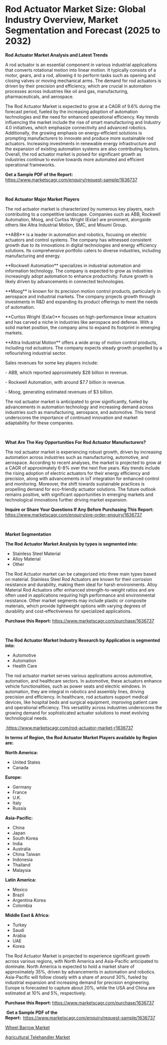 <p><h1>Rod Actuator Market Size: Global Industry Overview, Market Segmentation and Forecast (2025 to 2032)</h1></p><p><strong>Rod Actuator Market Analysis and Latest Trends</strong></p>
<p><p>A rod actuator is an essential component in various industrial applications that converts rotational motion into linear motion. It typically consists of a motor, gears, and a rod, allowing it to perform tasks such as opening and closing valves or moving mechanical arms. The demand for rod actuators is driven by their precision and efficiency, which are crucial in automation processes across industries like oil and gas, manufacturing, pharmaceuticals, and aerospace.</p><p>The Rod Actuator Market is expected to grow at a CAGR of 9.6% during the forecast period, fueled by the increasing adoption of automation technologies and the need for enhanced operational efficiency. Key trends influencing the market include the rise of smart manufacturing and Industry 4.0 initiatives, which emphasize connectivity and advanced robotics. Additionally, the growing emphasis on energy-efficient solutions is prompting manufacturers to innovate and produce more sustainable rod actuators. Increasing investments in renewable energy infrastructure and the expansion of existing automation systems are also contributing factors. Overall, the rod actuator market is poised for significant growth as industries continue to evolve towards more automated and efficient operational frameworks.</p></p>
<p><strong>Get a Sample PDF of the Report:&nbsp;</strong> <a href="https://www.marketscagr.com/enquiry/request-sample/1636737?utm_campaign=2176&utm_medium=2&utm_source=Github&utm_content=ia&utm_term=08042025&utm_id=rod-actuator">https://www.marketscagr.com/enquiry/request-sample/1636737</a></p>
<p>&nbsp;</p>
<p><strong>Rod Actuator Major Market Players</strong></p>
<p><p>The rod actuator market is characterized by numerous key players, each contributing to a competitive landscape. Companies such as ABB, Rockwell Automation, Moog, and Curtiss Wright (Exlar) are prominent, alongside others like Altra Industrial Motion, SMC, and Misumi Group.</p><p>**ABB** is a leader in automation and robotics, focusing on electric actuators and control systems. The company has witnessed consistent growth due to its innovations in digital technologies and energy efficiency solutions. Its comprehensive portfolio caters to diverse industries, including manufacturing and energy.</p><p>**Rockwell Automation** specializes in industrial automation and information technology. The company is expected to grow as industries increasingly adopt automation to enhance productivity. Future growth is likely driven by advancements in connected technologies.</p><p>**Moog** is known for its precision motion control products, particularly in aerospace and industrial markets. The company projects growth through investments in R&D and expanding its product offerings to meet the needs of automation. </p><p>**Curtiss Wright (Exlar)** focuses on high-performance linear actuators and has carved a niche in industries like aerospace and defense. With a solid market position, the company aims to expand its footprint in emerging markets.</p><p>**Altra Industrial Motion** offers a wide array of motion control products, including rod actuators. The company expects steady growth propelled by a reflourishing industrial sector.</p><p>Sales revenues for some key players include:</p><p>- ABB, which reported approximately $28 billion in revenue.</p><p>- Rockwell Automation, with around $7.7 billion in revenue.</p><p>- Moog, generating estimated revenues of $3 billion.</p><p>The rod actuator market is anticipated to grow significantly, fueled by advancements in automation technology and increasing demand across industries such as manufacturing, aerospace, and automotive. This trend underscores the importance of continued innovation and market adaptability for these companies.</p></p>
<p>&nbsp;</p>
<p><strong>What Are The Key Opportunities For Rod Actuator Manufacturers?</strong></p>
<p><p>The rod actuator market is experiencing robust growth, driven by increasing automation across industries such as manufacturing, automotive, and aerospace. According to recent analyses, the market is projected to grow at a CAGR of approximately 6-8% over the next five years. Key trends include the rising adoption of electric actuators for their energy efficiency and precision, along with advancements in IoT integration for enhanced control and monitoring. Moreover, the shift towards sustainable practices is propelling demand for eco-friendly actuator solutions. The future outlook remains positive, with significant opportunities in emerging markets and technological innovations further driving market expansion.</p></p>
<p><strong>Inquire or Share Your Questions If Any Before Purchasing This Report:</strong> <a href="https://www.marketscagr.com/enquiry/pre-order-enquiry/1636737?utm_campaign=2176&utm_medium=2&utm_source=Github&utm_content=ia&utm_term=08042025&utm_id=rod-actuator">https://www.marketscagr.com/enquiry/pre-order-enquiry/1636737</a></p>
<p>&nbsp;</p>
<p><strong>Market Segmentation</strong></p>
<p><strong>The Rod Actuator Market Analysis by types is segmented into:</strong></p>
<p><ul><li>Stainless Steel Material</li><li>Alloy Material</li><li>Other</li></ul></p>
<p><p>The Rod Actuator market can be categorized into three main types based on material. Stainless Steel Rod Actuators are known for their corrosion resistance and durability, making them ideal for harsh environments. Alloy Material Rod Actuators offer enhanced strength-to-weight ratios and are often used in applications requiring high performance and environmental resistance. Other market segments may include plastic or composite materials, which provide lightweight options with varying degrees of durability and cost-effectiveness for specialized applications.</p></p>
<p><strong>Purchase this Report:&nbsp;</strong><a href="https://www.marketscagr.com/purchase/1636737?utm_campaign=2176&utm_medium=2&utm_source=Github&utm_content=ia&utm_term=08042025&utm_id=rod-actuator">https://www.marketscagr.com/purchase/1636737</a></p>
<p>&nbsp;</p>
<p><strong>The Rod Actuator Market Industry Research by Application is segmented into:</strong></p>
<p><ul><li>Automotive</li><li>Automation</li><li>Health Care</li></ul></p>
<p><p>The rod actuator market serves various applications across automotive, automation, and healthcare sectors. In automotive, these actuators enhance vehicle functionalities, such as power seats and electric windows. In automation, they are integral in robotics and assembly lines, driving precision and efficiency. In healthcare, rod actuators support medical devices, like hospital beds and surgical equipment, improving patient care and operational efficiency. This versatility across industries underscores the growing demand for sophisticated actuator solutions to meet evolving technological needs.</p></p>
<p><a href="https://www.marketscagr.com/rod-actuator-market-r1636737?utm_campaign=2176&utm_medium=2&utm_source=Github&utm_content=ia&utm_term=08042025&utm_id=rod-actuator">&nbsp;https://www.marketscagr.com/rod-actuator-market-r1636737</a></p>
<p><strong>In terms of Region, the Rod Actuator Market Players available by Region are:</strong></p>
<p>
    <p> <strong> North America: </strong>
        <ul>
            <li>United States</li>
            <li>Canada</li>
        </ul>
        </p> 
    <p> <strong> Europe: </strong>
        <ul>
            <li>Germany</li>
            <li>France</li>
            <li>U.K.</li>
            <li>Italy</li>
            <li>Russia</li>
        </ul>
        </p> 
    <p> <strong> Asia-Pacific: </strong>
        <ul>
            <li>China</li>
            <li>Japan</li>
            <li>South Korea</li>
            <li>India</li>
            <li>Australia</li>
            <li>China Taiwan</li>
            <li>Indonesia</li>
            <li>Thailand</li>
            <li>Malaysia</li>
        </ul>
        </p> 
    <p> <strong> Latin America: </strong>
        <ul>
            <li>Mexico</li>
            <li>Brazil</li>
            <li>Argentina Korea</li>
            <li>Colombia</li>
        </ul>
        </p> 
    <p> <strong> Middle East & Africa: </strong>
        <ul>
            <li>Turkey</li>
            <li>Saudi</li>
            <li>Arabia</li>
            <li>UAE</li>
            <li>Korea</li>
        </ul>
    </p>
    </p>
<p><p>The Rod Actuator Market is projected to experience significant growth across various regions, with North America and Asia-Pacific anticipated to dominate. North America is expected to hold a market share of approximately 35%, driven by advancements in automation and robotics. Asia-Pacific will follow closely with a share of around 30%, fueled by industrial expansion and increasing demand for precision engineering. Europe is forecasted to capture about 20%, while the USA and China are estimated at 10% and 5%, respectively.</p></p>
<p><strong>Purchase this Report: </strong><a href="https://www.marketscagr.com/purchase/1636737?utm_campaign=2176&utm_medium=2&utm_source=Github&utm_content=ia&utm_term=08042025&utm_id=rod-actuator">https://www.marketscagr.com/purchase/1636737</a></p>
<p>&nbsp;<strong>Get a Sample PDF of the Report:&nbsp;&nbsp;</strong><a href="https://www.marketscagr.com/enquiry/request-sample/1636737?utm_campaign=2176&utm_medium=2&utm_source=Github&utm_content=ia&utm_term=08042025&utm_id=rod-actuator">https://www.marketscagr.com/enquiry/request-sample/1636737</a></p>
<p><strong></strong></p>
<p><p><a href="https://github.com/santosh758595/Market-Research-Report-List-7/blob/main/wheel-barrow-market.md?utm_campaign=2176&utm_medium=2&utm_source=Github&utm_content=ia&utm_term=08042025&utm_id=rod-actuator">Wheel Barrow Market</a></p><p><a href="https://github.com/fallalenoswG/Market-Research-Report-List-1/blob/main/agricultural-telehandler-market.md?utm_campaign=2176&utm_medium=2&utm_source=Github&utm_content=ia&utm_term=08042025&utm_id=rod-actuator">Agricultural Telehandler Market</a></p></p>